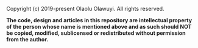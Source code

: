 Copyright (c) 2019-present Olaolu Olawuyi. All rights reserved.

**The code, design and articles in this repository are intellectual property of
the person whose name is mentioned above and as such should NOT be copied,
modified, sublicensed or redistributed without permission from the author.**
